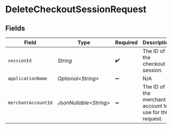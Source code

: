 # DeleteCheckoutSessionRequest


## Fields

| Field                                                   | Type                                                    | Required                                                | Description                                             | Example                                                 |
| ------------------------------------------------------- | ------------------------------------------------------- | ------------------------------------------------------- | ------------------------------------------------------- | ------------------------------------------------------- |
| `sessionId`                                             | *String*                                                | :heavy_check_mark:                                      | The ID of the checkout session.                         | 4137b1cf-39ac-42a8-bad6-1c680d5dab6b                    |
| `applicationName`                                       | *Optional\<String>*                                     | :heavy_minus_sign:                                      | N/A                                                     |                                                         |
| `merchantAccountId`                                     | *JsonNullable\<String>*                                 | :heavy_minus_sign:                                      | The ID of the merchant account to use for this request. |                                                         |